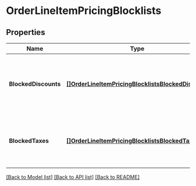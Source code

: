 # OrderLineItemPricingBlocklists

## Properties
Name | Type | Description | Notes
------------ | ------------- | ------------- | -------------
**BlockedDiscounts** | [**[]OrderLineItemPricingBlocklistsBlockedDiscount**](OrderLineItemPricingBlocklistsBlockedDiscount.md) | A list of discounts blocked from applying to the line item.  Discounts can be blocked by the &#x60;discount_uid&#x60; (for ad hoc discounts) or  the &#x60;discount_catalog_object_id&#x60; (for catalog discounts). | [optional] [default to null]
**BlockedTaxes** | [**[]OrderLineItemPricingBlocklistsBlockedTax**](OrderLineItemPricingBlocklistsBlockedTax.md) | A list of taxes blocked from applying to the line item.  Taxes can be blocked by the &#x60;tax_uid&#x60; (for ad hoc taxes) or  the &#x60;tax_catalog_object_id&#x60; (for catalog taxes). | [optional] [default to null]

[[Back to Model list]](../README.md#documentation-for-models) [[Back to API list]](../README.md#documentation-for-api-endpoints) [[Back to README]](../README.md)

